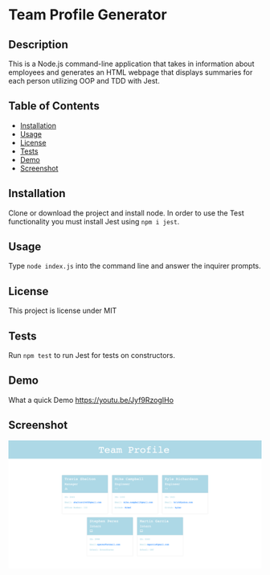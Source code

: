 # Team Profile Generator 


## Description 
This is a Node.js command-line application that takes in information about employees and generates an HTML webpage that displays summaries for each person utilizing OOP and TDD with Jest. 

## Table of Contents
* [Installation](#installation)
* [Usage](#usage)
* [License](#license)
* [Tests](#tests)
* [Demo](#demo)
* [Screenshot](#screenshot)

## Installation 
Clone or download the project and install node. In order to use the Test functionality you must install Jest using `npm i jest`.

## Usage 
Type `node index.js` into the command line and answer the inquirer prompts.


## License 
This project is license under MIT

## Tests
Run `npm test` to run Jest for tests on constructors.

## Demo
What a quick Demo https://youtu.be/Jyf9RzogIHo

## Screenshot
![Screen Shot of Page](assets/screengrab.png)